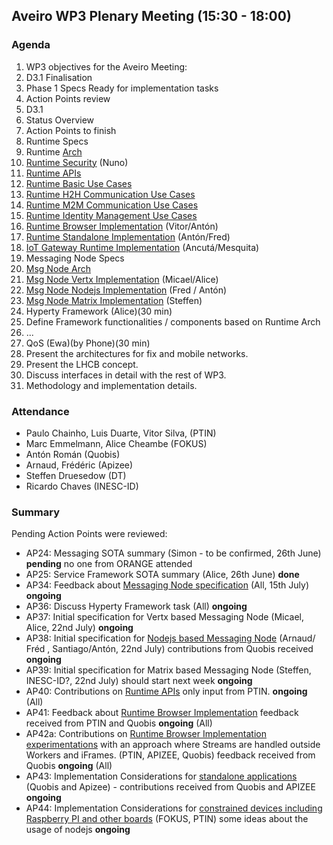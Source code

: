 ## Aveiro WP3 Plenary Meeting (15:30 - 18:00)

### Agenda

1. WP3 objectives for the Aveiro Meeting: 
  1. D3.1 Finalisation
  2. Phase 1 Specs Ready for implementation tasks
2. Action Points review
3. D3.1
  1. Status Overview
  2. Action Points to finish
4. Runtime Specs
  1. Runtime [Arch](../specs/runtime/runtime-architecture.md) 
  2. [Runtime Security](../specs/runtime/securityanalysis.md) (Nuno)
  3. [Runtime APIs](../specs/runtime/runtime-apis.md)
  4. [Runtime Basic Use Cases](../specs/runtime/dynamic-view/basics/readme.md)
  5. [Runtime H2H Communication Use Cases](../specs/runtime/h2h-communication/basics/readme.md)
  6. [Runtime M2M Communication Use Cases](../specs/runtime/m2m-communication/basics/readme.md)
  7. [Runtime Identity Management Use Cases](../specs/runtime/m2m-communication/identity-management/readme.md)
  8. [Runtime Browser Implementation](../specs/runtime/implementation/browser-runtime.md) (Vitor/Antón)
  9. [Runtime Standalone Implementation](../specs/runtime/implementation/standalon-runtime.md) (Antón/Fred)
  10. [IoT Gateway Runtime Implementation](../specs/runtime/implementation/gw-runtime.md) (Ancutá/Mesquita)
5. Messaging Node Specs
  1. [Msg Node Arch](../specs/msg-node/msg-node-architecture.md) 
  2. [Msg Node Vertx Implementation](../specs/msg-node/vertx_specs.md) (Micael/Alice)
  3. [Msg Node Nodejs Implementation](../specs/msg-node/nodejs_specs.md) (Fred / Antón)
  4. [Msg Node Matrix Implementation](../specs/msg-node/matrix_specs.md) (Steffen)
6. Hyperty Framework (Alice)(30 min)
  1. Define Framework functionalities / components based on Runtime Arch
  2. ...
7. QoS (Ewa)(by Phone)(30 min)
  1. Present the architectures for fix and mobile networks.
  2. Present the LHCB concept.
  3. Discuss interfaces in detail with the rest of WP3.
  4. Methodology and implementation details.


### Attendance

* Paulo Chainho, Luis Duarte, Vitor Silva,  (PTIN)
* Marc Emmelmann, Alice Cheambe (FOKUS)
* Antón Román (Quobis)
* Arnaud, Frédéric (Apizee)
* Steffen Druesedow (DT)
* Ricardo Chaves (INESC-ID)

### Summary

Pending Action Points were reviewed:

* AP24: Messaging SOTA summary (Simon - to be confirmed, 26th June) **pending** no one from ORANGE attended
* AP25: Service Framework SOTA summary (Alice, 26th June) **done** 
* AP34: Feedback about [Messaging Node specification](../specs/msg-node/readme.md) (All, 15th July) **ongoing**
* AP36: Discuss Hyperty Framework task (All)  **ongoing**
* AP37: Initial specification for Vertx based Messaging Node (Micael, Alice, 22nd July)  **ongoing**
* AP38: Initial specification for [Nodejs based Messaging Node](../specs/msg-node/nodejs_specs.md) (Arnaud/ Fréd , Santiago/Antón, 22nd July) contributions from Quobis received **ongoing**
* AP39: Initial specification for Matrix based Messaging Node (Steffen, INESC-ID?, 22nd July) should start next week **ongoing**
* AP40: Contributions on [Runtime APIs](../specs/runtime/runtime-apis.md) only input from PTIN. **ongoing** (All)
* AP41: Feedback about [Runtime Browser Implementation](../specs/runtime/browser-runtime.md) feedback received from PTIN and Quobis **ongoing** (All)
* AP42a: Contributions on [Runtime Browser Implementation experimentations](../../tests/browser-runtime/readme.md) with an approach where Streams are handled outside Workers and iFrames. (PTIN, APIZEE, Quobis) feedback received from Quobis **ongoing** (All)
* AP43: Implementation Considerations for [standalone applications](../specs/runtime/implementation/standalone-runtime.md) (Quobis and Apizee) - contributions received from Quobis and APIZEE **ongoing**
* AP44: Implementation Considerations for [constrained devices including Raspberry PI and other boards](../specs/runtime/implementation/gw-runtime.md) (FOKUS, PTIN) some ideas about the usage of nodejs **ongoing**
